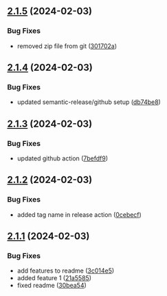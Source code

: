 ## [2.1.5](https://github.com/kouts/best-classic-wb/compare/v2.1.4...v2.1.5) (2024-02-03)


### Bug Fixes

* removed zip file from git ([301702a](https://github.com/kouts/best-classic-wb/commit/301702ade89d075a15cb09fbd16a495218d59b85))

## [2.1.4](https://github.com/kouts/best-classic-wb/compare/v2.1.3...v2.1.4) (2024-02-03)


### Bug Fixes

* updated semantic-release/github setup ([db74be8](https://github.com/kouts/best-classic-wb/commit/db74be832173cf7e5f25e8c916970708a020958c))

## [2.1.3](https://github.com/kouts/best-classic-wb/compare/v2.1.2...v2.1.3) (2024-02-03)


### Bug Fixes

* updated github action ([7befdf9](https://github.com/kouts/best-classic-wb/commit/7befdf9b72877cb27aaad9055efcee629d17bb6d))

## [2.1.2](https://github.com/kouts/best-classic-wb/compare/v2.1.1...v2.1.2) (2024-02-03)


### Bug Fixes

* added tag name in release action ([0cebecf](https://github.com/kouts/best-classic-wb/commit/0cebecf377187d6ce8a608d0ef3a0390b7d2f003))

## [2.1.1](https://github.com/kouts/best-classic-wb/compare/v2.1.0...v2.1.1) (2024-02-03)


### Bug Fixes

* add features to readme ([3c014e5](https://github.com/kouts/best-classic-wb/commit/3c014e5a22af5885222799e1e0d3383b657158ce))
* added feature 1 ([21a5585](https://github.com/kouts/best-classic-wb/commit/21a55858fe30b2f175dd3d951bff1e034833fecd))
* fixed readme ([30bea54](https://github.com/kouts/best-classic-wb/commit/30bea542c33870e401236586e5da527dedcfe78b))
